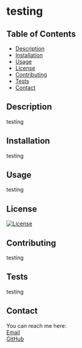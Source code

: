 # testing

  ## Table of Contents
  
  - [Description](#description)
  - [Installation](#installation)
  - [Usage](#usage)
  - [License](#license)
  - [Contributing](#contributing)
  - [Tests](#tests)
  - [Contact](#contact)

  ## Description
  
  testing
  
  ## Installation
  
  testing
  
  ## Usage
  
  testing

  ## License
  
  [![License](https://img.shields.io/badge/License-MIT-License-blue.svg)](https://opensource.org/licenses/MIT-License)
  
  ## Contributing
  
  testing
  
  ## Tests

  testing

  ## Contact
  
  You can reach me here:
  <br> 
  [Email](mailto:joshualemmond@gmail.com) 
  <br>
  [GitHub](https://github.com/joshvuh)
